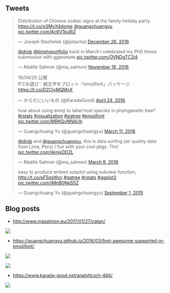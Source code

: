 <!-- AddToAny BEGIN -->
<div class="a2a_kit a2a_kit_size_32 a2a_default_style">
<a class="a2a_dd" href="//www.addtoany.com/share"></a>
<a class="a2a_button_facebook"></a>
<a class="a2a_button_twitter"></a>
<a class="a2a_button_google_plus"></a>
<a class="a2a_button_pinterest"></a>
<a class="a2a_button_reddit"></a>
<a class="a2a_button_sina_weibo"></a>
<a class="a2a_button_wechat"></a>
<a class="a2a_button_douban"></a>
</div>
<script async src="//static.addtoany.com/menu/page.js"></script>
<!-- AddToAny END -->

<link rel="stylesheet" href="https://guangchuangyu.github.io/css/font-awesome.min.css">

## <i class="fa fa-twitter"></i> Tweets

<blockquote class="twitter-tweet" data-lang="en"><p lang="en" dir="ltr">Distribution of Chinese zodiac signs at the family holiday party. <a href="https://t.co/oSMyX4dome">https://t.co/oSMyX4dome</a> <a href="https://twitter.com/guangchuangyu">@guangchuangyu</a> <a href="https://t.co/Ac6V1kuRjZ">pic.twitter.com/Ac6V1kuRjZ</a></p>&mdash; Joseph Stachelek (@jjstache) <a href="https://twitter.com/jjstache/status/813459335930056704">December 26, 2016</a></blockquote>

<blockquote class="twitter-tweet" data-lang="en"><p lang="en" dir="ltr"><a href="https://twitter.com/drob">@drob</a> <a href="https://twitter.com/timelyportfolio">@timelyportfolio</a> back in March I celebrated my PhD thesis submission with gganimate <a href="https://t.co/OVNDgTC2i4">pic.twitter.com/OVNDgTC2i4</a></p>&mdash; Maëlle Salmon (@ma_salmon) <a href="https://twitter.com/ma_salmon/status/799729775979806720">November 18, 2016</a></blockquote>


<blockquote class="twitter-tweet" data-lang="en"><p lang="ja" dir="ltr">16/04/25 公開<br>Rでお遊び：絵文字をプロット「emojifont」パッケージ <a href="https://t.co/D2ClyMQMxX">https://t.co/D2ClyMQMxX</a></p>&mdash; からだにいいもの (@KaradaGood) <a href="https://twitter.com/KaradaGood/status/724342323157454848">April 24, 2016</a></blockquote>

<blockquote class="twitter-tweet" data-lang="en"><p lang="en" dir="ltr">how about using emoji to label host species in phylogenetic tree? <a href="https://twitter.com/hashtag/rstats?src=hash">#rstats</a> <a href="https://twitter.com/hashtag/visualization?src=hash">#visualization</a> <a href="https://twitter.com/hashtag/ggtree?src=hash">#ggtree</a> <a href="https://twitter.com/hashtag/emojifont?src=hash">#emojifont</a> <a href="https://t.co/MRKQvNNAUh">pic.twitter.com/MRKQvNNAUh</a></p>&mdash; Guangchuang Yu (@guangchuangyu) <a href="https://twitter.com/guangchuangyu/status/708160510441566211">March 11, 2016</a></blockquote>

<blockquote class="twitter-tweet" data-lang="en"><p lang="en" dir="ltr"><a href="https://twitter.com/drob">@drob</a> and <a href="https://twitter.com/guangchuangyu">@guangchuangyu</a>, this is data surfing (air quality data from Lima, Peru) / fun with your cool pkgs. Thx! <a href="https://t.co/ikinjxDDZL">pic.twitter.com/ikinjxDDZL</a></p>&mdash; Maëlle Salmon (@ma_salmon) <a href="https://twitter.com/ma_salmon/status/706490090609106944">March 6, 2016</a></blockquote>

<blockquote class="twitter-tweet" data-lang="en"><p lang="en" dir="ltr">easy to produce embed subplot using subview function, <a href="http://t.co/pF5qslthcj">http://t.co/pF5qslthcj</a> <a href="https://twitter.com/hashtag/ggtree?src=hash">#ggtree</a> <a href="https://twitter.com/hashtag/rstats?src=hash">#rstats</a> <a href="https://twitter.com/hashtag/ggplot2?src=hash">#ggplot2</a> <a href="http://t.co/jMnB0NeS5Z">pic.twitter.com/jMnB0NeS5Z</a></p>&mdash; Guangchuang Yu (@guangchuangyu) <a href="https://twitter.com/guangchuangyu/status/638734888187752448">September 1, 2015</a></blockquote>

<script async src="//platform.twitter.com/widgets.js" charset="utf-8"></script>


## <i class="fa fa-wordpress"></i> Blog posts

+ <http://www.masalmon.eu/2017/01/27/catan/>

![](https://github.com/masalmon/masalmon.github.io/blob/master/public/catan.gif?raw=true)

+ <https://guangchuangyu.github.io/2016/03/font-awesome-supported-in-emojifont/>

![](http://guangchuangyu.github.io/blog_images/2016/douban_emoji.jpg)

![](https://raw.githubusercontent.com/GuangchuangYu/emojifont/master/vignettes/figures/fontawesome.png)

+ <https://www.karada-good.net/analyticsr/r-484/>

![](https://www.karada-good.net/wp/wp-content/uploads/2016/04/baseemoji-320x314.png)


